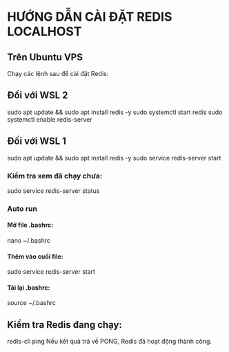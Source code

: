 # HƯỚNG DẪN CÀI ĐẶT REDIS LOCALHOST

## Trên Ubuntu VPS
Chạy các lệnh sau để cài đặt Redis:

## Đối với WSL 2
sudo apt update && sudo apt install redis -y
sudo systemctl start redis
sudo systemctl enable redis-server

## Đối với WSL 1
sudo apt update && sudo apt install redis -y
sudo service redis-server start
### Kiểm tra xem đã chạy chưa:
sudo service redis-server status
### Auto run
#### Mở file .bashrc:
nano ~/.bashrc
#### Thêm vào cuối file:
sudo service redis-server start
#### Tải lại .bashrc:
source ~/.bashrc

## Kiểm tra Redis đang chạy:
redis-cli ping
Nếu kết quả trả về PONG, Redis đã hoạt động thành công.

